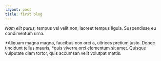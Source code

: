 ```yaml
---
layout: post
title: first blog
---
```


*Nam elit purus,* tempus vel velit non, laoreet tempus ligula. Suspendisse eu condimentum urna.

*Aliquam magna magna, faucibus non orci a, ultrices pretium justo. Donec tincidunt tellus mauris,
*quis viverra orci elementum sit amet. Quisque vulputate diam tortor, quis accumsan velit volutpat mattis.


